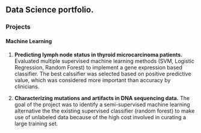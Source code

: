 ## Data Science portfolio.



### Projects

#### Machine Learning

1. **Predicting lymph node status in thyroid microcarcinoma patients.** Evaluated multiple supervised machine learning methods (SVM, Logistic Regression, Random Forest) to implement a gene expression based classifier. The best calssifier was selected based on positive predictive value, which was considered more important than accuracy by clinicians.

2. **Characterizing mutations and artifacts in DNA sequencing data.** The goal of the project was to identify a semi-supervised machine learning alternative the the existing supervised classifier (random forest) to make use of unlabeled data because of the high cost involved in curating a large training set. 







